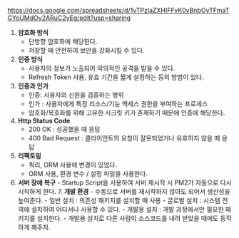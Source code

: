 https://docs.google.com/spreadsheets/d/1vTPzlaZXHIFFvK0vBnbOyTFmaTGYoUMdOy2ARuC2yEg/edit?usp=sharing

1. **암호화 방식**
    - 단방향 암호화에 해당한다.
    - 저장할 때 안전하여 보안을 강화시킬 수 있다.
2. **인증 방식**
    - 사용자의 정보가 노출되어 악의적인 공격을 받을 수 있다.
    - Refresh Token 사용, 유효 기간을 짧게 설정하는 등의 방법이 있다.
3. **인증과 인가**
    - 인증: 사용자의 신원을 검증하는 행위
    - 인가 : 사용자에게 특정 리소스/기능 액세스 권한을 부여하는 프로세스
    - 암호화/복호화를 위해 고유한 시크릿 키가 존재하기 때문에 인증에 해당한다.
4. **Http Status Code**
    - 200 OK : 성공했을 때 응답
    - 400 Bad Request : 클라이언트의 요청이 잘못되었거나 유효하지 않을 때 응답
5. **리팩토링**
    - 쿼리, ORM 사용에 변경이 있었다.
    - ORM 사용, 환경 변수 / 설정 파일을 사용한다.
6. **서버 장애 복구** - Startup Script을 사용하여 서버 재시작 시 PM2가 자동으로 다시 시작하게 한다. 7. **개발 환경** - 수동으로 서버를 재시작하지 않아도 되어서 생산성을 높여준다. - 일반 설치 : 의존성 패키지를 설치할 때 사용 - 글로벌 설치 : 시스템 전역에 설치하여 어디서나 사용할 수 있다. - 개발용 설치 : 개발 과정에서만 필요한 패키지를 설치한다. - 개발용 설치로 다른 사람이 소스코드를 내려 받았을 때에도 동작하게 해주자.
